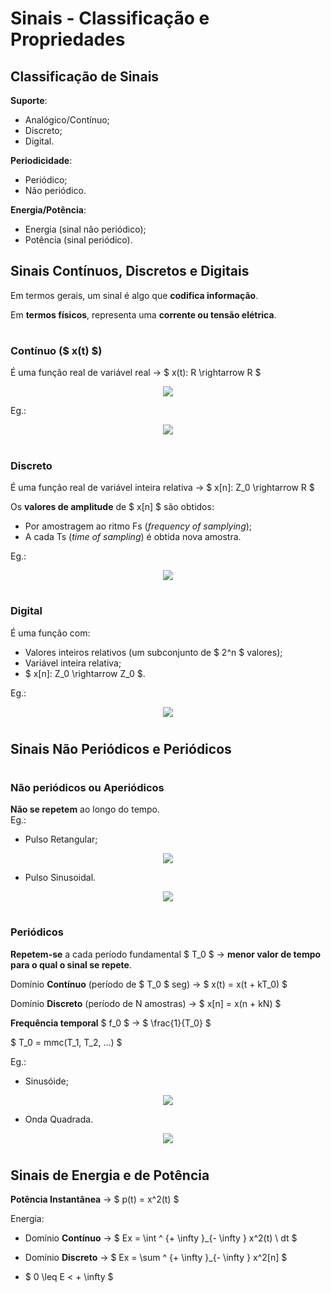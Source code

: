 # __Sinais - Classificação e Propriedades__

## __Classificação de Sinais__

__Suporte__:
* Analógico/Contínuo;
* Discreto;
* Digital.

__Periodicidade__:
* Periódico;
* Não periódico.

__Energia/Potência__:
* Energia (sinal não periódico);
* Potência (sinal periódico).

## __Sinais Contínuos, Discretos e Digitais__
Em termos gerais, um sinal é algo que __codifica informação__.

Em __termos físicos__, representa uma __corrente ou tensão elétrica__.

#

### __Contínuo ($ x(t) $)__

É uma função real de variável real -> $ x(t): R \rightarrow R $

<div align=center> 

![](imgs\Sinal-Contínuo.png)

</div>

Eg.:

<div align=center> 

![](imgs\Sinal-Contínuo-Exemplo.png)

</div>

#

### Discreto

É uma função real de variável inteira relativa -> $ x[n]: Z_0 \rightarrow R $

Os __valores de amplitude__ de $ x[n] $ são obtidos:

* Por amostragem ao ritmo Fs (_frequency of samplying_);
* A cada Ts (_time of sampling_) é obtida nova amostra.

Eg.:

<div align=center> 

![](imgs\Sinal-Discreto-Exemplo.png)

</div>

#

### __Digital__

É uma função com:
* Valores inteiros relativos (um subconjunto de $ 2^n $ valores);
* Variável inteira relativa;
* $ x[n]: Z_0 \rightarrow Z_0 $.

Eg.:

<div align=center> 

![](imgs\Sinal-Digital-Exemplo.png)

</div>

#

## __Sinais Não Periódicos e Periódicos__

#

### __Não periódicos ou Aperiódicos__
__Não se repetem__ ao longo do tempo.    
Eg.:
* Pulso Retangular;
<div align=center> 

![](imgs\Sinal-Retangular-Exemplo.png)

</div>

* Pulso Sinusoidal.
<div align=center> 

![](imgs\Sinal-Sinusoidal-Exemplo.png)

</div>

#

###  __Periódicos__
__Repetem-se__ a cada período fundamental $ T_0 $ -> __menor valor de tempo para o qual o sinal se repete__. 

Domínio __Contínuo__ (período de $ T_0 $ seg) -> $ x(t) = x(t + kT_0) $

Domínio __Discreto__ (período de N amostras) -> $ x[n] = x(n + kN) $

__Frequência temporal__ $ f_0 $ -> $ \frac{1}{T_0} $

$ T_0 = mmc(T_1, T_2, ...) $

Eg.:
* Sinusóide;
<div align=center> 

![](imgs\Sinal-Sinusóide-Exemplo.png)

</div>

* Onda Quadrada.
<div align=center> 

![](imgs\Sinal-Onda-Quadrada-Exemplo.png)

</div>

#

## __Sinais de Energia e de Potência__

__Potência Instantânea__ -> $ p(t) = x^2(t) $

Energia:
* Domínio __Contínuo__ -> $ Ex = \int ^ {+ \infty }_{- \infty } x^2(t) \ dt $

* Domínio __Discreto__ -> $ Ex = \sum ^ {+ \infty }_{- \infty } x^2[n] $

* $ 0 \leq E < + \infty $